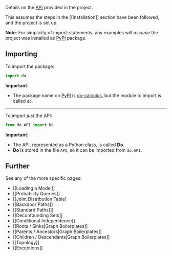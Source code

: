 Details on the [API](https://en.wikipedia.org/wiki/API) provided in the project.

This assumes the steps in the [[Installation]] section have been followed, and the project is set up.

**Note**: For simplicity of import-statements, any examples will *assume* the project was installed as [PyPI](https://pypi.org/project/do-calculus/) package.

## Importing

To import the package:

```python
import do
```

**Important**:
- The package name on [PyPI](https://pypi.org/) is [do-calculus](https://pypi.org/project/do-calculus/), but the module to import is called ``do``.

<hr />

To import *just* the API:

```python
from do.API import Do
```

**Important**:
- The API, represented as a Python class, is called **Do**.
- **Do** is stored in the file ``API``, so it can be imported from ``do.API``.

## Further

See any of the more specific pages:
* [[Loading a Model]]
* [[Probability Queries]]
* [[Joint Distribution Table]
* [[Backdoor Paths]]
* [[Standard Paths]]]
* [[Deconfounding Sets]]
* [[Conditional Independence]]
* [[Roots / Sinks|Graph Boilerplates]]
* [[Parents / Ancestors|Graph Boilerplates]]
* [[Children / Descendants|Graph Boilerplates]]
* [[Topology]]
* [[Exceptions]]

